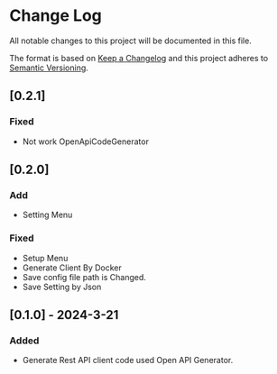 # Change Log

All notable changes to this project will be documented in this file.

The format is based on [Keep a Changelog](http://keepachangelog.com/)
and this project adheres to [Semantic Versioning](http://semver.org/).

## [0.2.1]

### Fixed

- Not work OpenApiCodeGenerator

## [0.2.0]

### Add

- Setting Menu

### Fixed

- Setup Menu
- Generate Client By Docker
- Save config file path is Changed.
- Save Setting by Json

## [0.1.0] - 2024-3-21

### Added

- Generate Rest API client code used Open API Generator.
